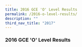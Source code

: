 ```yaml
---
title: 2016 GCE 'O' Level Results
permalink: /2016-o-level-results/
description: ""
third_nav_title: "2017"
---
```



### 2016 GCE 'O' Level Results